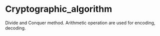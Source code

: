 # Cryptographic_algorithm
Divide and Conquer method. Arithmetic operation  are used for encoding, decoding. 
